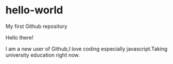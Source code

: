 # hello-world
My first Github repository

Hello there!

I am a new user of Github,I love coding especially javascript.Taking university education right now.
